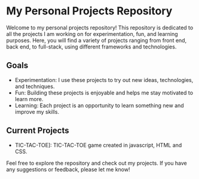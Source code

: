 # My Personal Projects Repository

Welcome to my personal projects repository! This repository is dedicated to all the projects I am working on for experimentation, fun, and learning purposes. Here, you will find a variety of projects ranging from front end, back end, to full-stack, using different frameworks and technologies.

## Goals

- Experimentation: I use these projects to try out new ideas, technologies, and techniques.
- Fun: Building these projects is enjoyable and helps me stay motivated to learn more.
- Learning: Each project is an opportunity to learn something new and improve my skills.

## Current Projects

- TIC-TAC-TOE]: TIC-TAC-TOE game created in javascript, HTML and CSS.


Feel free to explore the repository and check out my projects. If you have any suggestions or feedback, please let me know!
